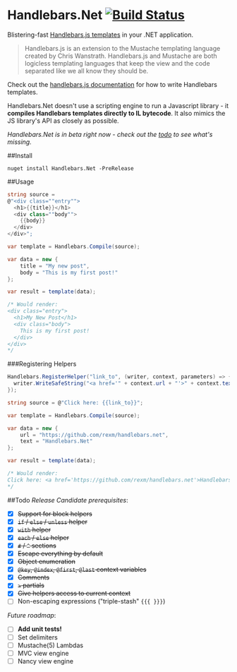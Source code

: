 Handlebars.Net [![Build Status](https://travis-ci.org/rexm/Handlebars.Net.svg?branch=master)](https://travis-ci.org/rexm/Handlebars.Net)
==============

Blistering-fast [Handlebars.js templates](http://handlebarsjs.com) in your .NET application.

>Handlebars.js is an extension to the Mustache templating language created by Chris Wanstrath. Handlebars.js and Mustache are both logicless templating languages that keep the view and the code separated like we all know they should be.

Check out the [handlebars.js documentation](http://handlebarsjs.com) for how to write Handlebars templates.

Handlebars.Net doesn't use a scripting engine to run a Javascript library - it **compiles Handlebars templates directly to IL bytecode**. It also mimics the JS library's API as closely as possible.

_Handlebars.Net is in beta right now - check out the [todo](#todo) to see what's missing._

##Install

    nuget install Handlebars.Net -PreRelease

##Usage

```c#
string source =
@"<div class=""entry"">
  <h1>{{title}}</h1>
  <div class=""body"">
    {{body}}
  </div>
</div>";

var template = Handlebars.Compile(source);

var data = new {
    title = "My new post",
    body = "This is my first post!"
};

var result = template(data);

/* Would render:
<div class="entry">
  <h1>My New Post</h1>
  <div class="body">
    This is my first post!
  </div>
</div>
*/
```

###Registering Helpers
```c#
Handlebars.RegisterHelper("link_to", (writer, context, parameters) => {
  writer.WriteSafeString("<a href='" + context.url + "'>" + context.text + "</a>");
});

string source = @"Click here: {{link_to}}";

var template = Handlebars.Compile(source);

var data = new {
    url = "https://github.com/rexm/handlebars.net",
    text = "Handlebars.Net"
};

var result = template(data);

/* Would render:
Click here: <a href='https://github.com/rexm/handlebars.net'>Handlebars.Net</a>
*/
```


##Todo
_Release Candidate prerequisites_:
- [x] ~~Support for block helpers~~
- [x] ~~`if` / `else` / `unless` helper~~
- [x] ~~`with` helper~~
- [x] ~~`each` / `else` helper~~
- [x] ~~`#` / `^` sections~~
- [x] ~~Escape everything by default~~
- [x] ~~Object enumeration~~
- [x] ~~`@key`, `@index`, `@first`, `@last` context variables~~
- [x] ~~Comments~~
- [x] ~~`>` partials~~
- [x] ~~Give helpers access to current context~~
- [ ] Non-escaping expressions ("triple-stash" `{{{ }}}`)

_Future roadmap_:
- [ ] **Add unit tests!**
- [ ] Set delimiters
- [ ] Mustache(5) Lambdas
- [ ] MVC view engine
- [ ] Nancy view engine
